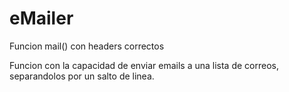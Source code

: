 # eMailer
Funcion mail() con headers correctos

Funcion con la capacidad de enviar emails a una lista de correos, separandolos por un salto de linea.

